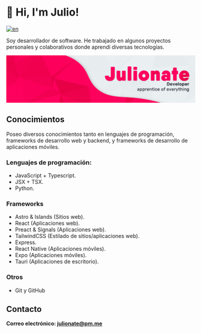 # 👋 Hi, I'm Julio!

[![en](https://img.shields.io/badge/Lang-EN-blue)](README.md)

Soy desarrollador de software. He trabajado en algunos proyectos personales y colaborativos donde aprendí diversas tecnologías.

<picture>
  <source media="(prefers-color-scheme: dark)" srcset="banner-dark.png">
  <source media="(prefers-color-scheme: light)" srcset="banner-light.png">
  <img alt="Banner" src="banner-light.png">
</picture>

## Conocimientos

Poseo diversos conocimientos tanto en lenguajes de programación, frameworks de desarrollo web y backend, y frameworks de desarrollo de aplicaciones móviles.

### Lenguajes de programación:

- JavaScript + Typescript.
- JSX + TSX.
- Python.

### Frameworks

- Astro & Islands (Sitios web).
- React (Aplicaciones web).
- Preact & Signals (Aplicaciones web).
- TailwindCSS (Estilado de sitios/aplicaciones web).
- Express.
- React Native (Aplicaciones móviles).
- Expo (Aplicaciones móviles).
- Tauri (Aplicaciones de escritorio).

### Otros

- Git y GitHub

## Contacto

**Correo electrónico: julionate@pm.me**
